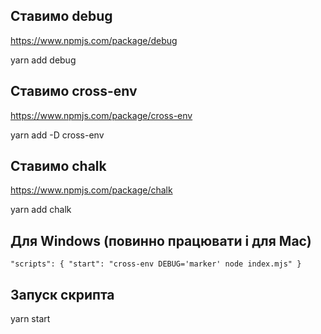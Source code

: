 ## Ставимо debug

https://www.npmjs.com/package/debug

yarn add debug

## Ставимо cross-env

https://www.npmjs.com/package/cross-env

yarn add -D cross-env

## Ставимо chalk

https://www.npmjs.com/package/chalk

yarn add chalk

## Для Windows (повинно працювати і для Mac)

`
"scripts": {
"start": "cross-env DEBUG='marker' node index.mjs"
}
`

## Запуск скрипта

yarn start
